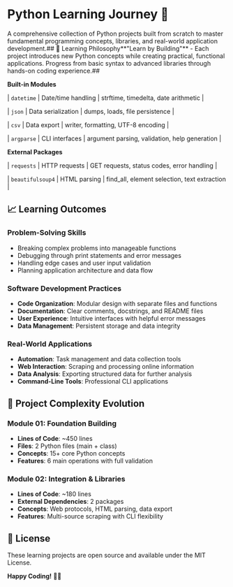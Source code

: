 # Python Learning Journey 🐍
A comprehensive collection of Python projects built from scratch to master fundamental programming concepts, libraries, and real-world application development.## 🎯 Learning Philosophy**"Learn by Building"** - Each project introduces new Python concepts while creating practical, functional applications. Progress from basic syntax to advanced libraries through hands-on coding experience.## 

**Built-in Modules** 

| `datetime` | Date/time handling | strftime, timedelta, date arithmetic |

| `json` | Data serialization | dumps, loads, file persistence |

| `csv` | Data export | writer, formatting, UTF-8 encoding |

| `argparse` | CLI interfaces | argument parsing, validation, help generation |

**External Packages**

| `requests` | HTTP requests | GET requests, status codes, error handling |

| `beautifulsoup4` | HTML parsing | find_all, element selection, text extraction |

## 📈 Learning Outcomes

### **Problem-Solving Skills**
- Breaking complex problems into manageable functions
- Debugging through print statements and error messages
- Handling edge cases and user input validation
- Planning application architecture and data flow

### **Software Development Practices**
- **Code Organization**: Modular design with separate files and functions
- **Documentation**: Clear comments, docstrings, and README files
- **User Experience**: Intuitive interfaces with helpful error messages
- **Data Management**: Persistent storage and data integrity

### **Real-World Applications**
- **Automation**: Task management and data collection tools
- **Web Interaction**: Scraping and processing online information
- **Data Analysis**: Exporting structured data for further analysis
- **Command-Line Tools**: Professional CLI applications

## 🎯 Project Complexity Evolution

### **Module 01: Foundation Building**
- **Lines of Code**: ~450 lines
- **Files**: 2 Python files (main + class)
- **Concepts**: 15+ core Python concepts
- **Features**: 6 main operations with full validation

### **Module 02: Integration & Libraries**
- **Lines of Code**: ~180 lines
- **External Dependencies**: 2 packages
- **Concepts**: Web protocols, HTML parsing, data export
- **Features**: Multi-source scraping with CLI flexibility

## 📜 License

These learning projects are open source and available under the MIT License.

**Happy Coding!** 🐍✨
